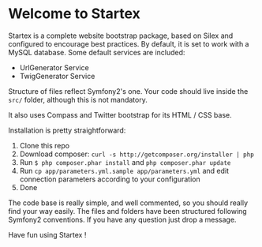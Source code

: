 # Welcome to Startex

Startex is a complete website bootstrap package, based on Silex and configured to encourage best practices.
By default, it is set to work with a MySQL database. Some default services are included:

- UrlGenerator Service
- TwigGenerator Service

Structure of files reflect Symfony2's one. Your code should live inside the `src/` folder, although this is not mandatory.

It also uses Compass and Twitter bootstrap for its HTML / CSS base.

Installation is pretty straightforward:

1. Clone this repo
2. Download composer: `curl -s http://getcomposer.org/installer | php`
3. Run `$ php composer.phar install` and `php composer.phar update`
4. Run `cp app/parameters.yml.sample app/parameters.yml` and edit connection parameters according to your configuration
5. Done

The code base is really simple, and well commented, so you should really find your way easily. The files and folders have been structured following Symfony2 conventions. If you have any question just drop a message.

Have fun using Startex !

